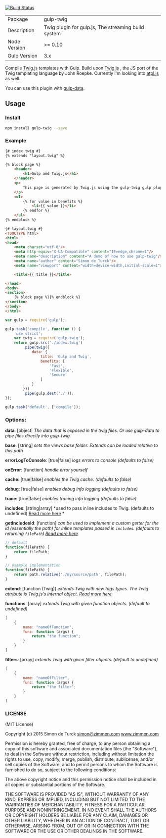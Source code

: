 [![Build Status](https://travis-ci.org/zimmen/gulp-twig.png?branch=master)](https://travis-ci.org/zimmen/gulp-twig)

<table>
<tr>
<td>Package</td><td>gulp-twig</td>
</tr>
<tr>
<td>Description</td>
<td>Twig plugin for gulp.js, The streaming build system</td>
</tr>
<tr>
<td>Node Version</td>
<td>>= 0.10</td>
</tr>
<tr>
<td>Gulp Version</td>
<td>3.x</td>
</tr>
</table>


Compile [Twig.js](https://github.com/justjohn/twig.js) templates with Gulp. Build upon [Twig.js](https://github.com/justjohn/twig.js) , the JS port of the Twig templating language by John Roepke. Currently i'm looking into [atpl.js](https://github.com/soywiz/atpl.js) as well.

You can use this plugin with [gulp-data](https://www.npmjs.com/package/gulp-data).

## Usage

### Install

```bash
npm install gulp-twig --save
```
### Example

```html
{# index.twig #}
{% extends "layout.twig" %}

{% block page %}
    <header>
        <h1>Gulp and Twig.js</h1>
    </header>
    <p>
        This page is generated by Twig.js using the gulp-twig gulp plugin.
    </p>
    <ul>
        {% for value in benefits %}
            <li>{{ value }}</li>
        {% endfor %}
    </ul>
{% endblock %}
```

```html
{# layout.twig #}
<!DOCTYPE html>
<html>
<head>
    <meta charset="utf-8"/>
    <meta http-equiv="X-UA-Compatible" content="IE=edge,chrome=1"/>
    <meta name="description" content="A demo of how to use gulp-twig"/>
    <meta name="author" content="Simon de Turck"/>
    <meta name="viewport" content="width=device-width,initial-scale=1">

    <title>{{ title }}</title>

</head>
<body>
<section>
    {% block page %}{% endblock %}
</section>
</body>
</html>
```

```javascript
var gulp = require('gulp');

gulp.task('compile', function () {
    'use strict';
    var twig = require('gulp-twig');
    return gulp.src('./index.twig')
        .pipe(twig({
            data: {
                title: 'Gulp and Twig',
                benefits: [
                    'Fast',
                    'Flexible',
                    'Secure'
                ]
            }
        }))
        .pipe(gulp.dest('./'));
});

gulp.task('default', ['compile']);
```

### Options:
**data**: [object| *The data that is exposed in the twig files. Or use gulp-data to pipe files directly into gulp-twig*

**base**: [string] *sets the views base folder. Extends can be loaded relative to this path*

**errorLogToConsole**: [true|false] *logs errors to console (defaults to false)*

**onError**: [function] *handle error yourself*

**cache**: [true|false] *enables the Twig cache. (defaults to false)*

**debug**: [true|false] *enables debug info logging (defaults to false)*

**trace**: [true|false] *enables tracing info logging (defaults to false)*

**includes**: [string|array] *used to pass inline includes to Twig. (defaults to undefined) [Read more here](https://github.com/justjohn/twig.js/wiki#inline-templates) *

**getIncludesId**: [function] *can be used to implement a custom getter for the id (essentially the path) for inline templates passed in `includes`. (defaults to returning `filePath`) [Read more here](https://github.com/justjohn/twig.js/wiki#inline-templates)*
```javascript
// default
function(filePath) {
    return filePath;
}

// example implementation
function(filePath) {
    return path.relative('./my/source/path', filePath);
}
```

**extend**: [function (Twig)] *extends Twig with new tags types. The Twig attribute is Twig.js's internal object. [Read more here](https://github.com/justjohn/twig.js/wiki/Extending-twig.js-With-Custom-Tags)*

**functions**: [array] *extends Twig with given function objects. (default to undefined)*
```javascript
[
    {
        name: "nameOfFunction",
        func: function (args) {
            return "the function";
        }
    }
]
```

**filters**: [array] *extends Twig with given filter objects. (default to undefined)*
```javascript
[
    {
        name: "nameOfFilter",
        func: function (args) {
            return "the filter";
        }
    }
]
```
### LICENSE

(MIT License)

Copyright (c) 2015 Simon de Turck <simon@zimmen.com> www.zimmen.com

Permission is hereby granted, free of charge, to any person obtaining
a copy of this software and associated documentation files (the
"Software"), to deal in the Software without restriction, including
without limitation the rights to use, copy, modify, merge, publish,
distribute, sublicense, and/or sell copies of the Software, and to
permit persons to whom the Software is furnished to do so, subject to
the following conditions:

The above copyright notice and this permission notice shall be
included in all copies or substantial portions of the Software.

THE SOFTWARE IS PROVIDED "AS IS", WITHOUT WARRANTY OF ANY KIND,
EXPRESS OR IMPLIED, INCLUDING BUT NOT LIMITED TO THE WARRANTIES OF
MERCHANTABILITY, FITNESS FOR A PARTICULAR PURPOSE AND
NONINFRINGEMENT. IN NO EVENT SHALL THE AUTHORS OR COPYRIGHT HOLDERS BE
LIABLE FOR ANY CLAIM, DAMAGES OR OTHER LIABILITY, WHETHER IN AN ACTION
OF CONTRACT, TORT OR OTHERWISE, ARISING FROM, OUT OF OR IN CONNECTION
WITH THE SOFTWARE OR THE USE OR OTHER DEALINGS IN THE SOFTWARE.

